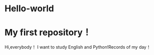 # Hello-world
# My first repository！

Hi,everybody！
I want to study English and Python!Records of my day！
